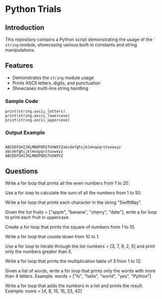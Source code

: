 # Python Trials
## Introduction
This repository contains a Python script demonstrating the usage of the ' `string` module, showcasing various built-in constants and string manipulations.

## Features
- Demonstrates the `string` module usage
- Prints ASCII letters, digits, and punctuation
- Showcases multi-line string handling

### Sample Code
```
print(string.ascii_letters)
print(string.ascii_lowercase)
print(string.ascii_uppercase)

```

### Output Example
```

ABCDEFGHIJKLMNOPQRSTUVWXYZabcdefghijklmnopqrstuvwxyz
abcdefghijklmnopqrstuvwxyz
ABCDEFGHIJKLMNOPQRSTUVWXYZ

```

## Questions

Write a for loop that prints all the even numbers from 1 to 20.

Use a for loop to calculate the sum of all the numbers from 1 to 50.

Write a for loop that prints each character in the string "SwiftWay".

Given the list fruits = ["apple", "banana", "cherry", "date"], write a for loop to print each fruit in uppercase.

Create a for loop that prints the square of numbers from 1 to 10.

Write a for loop that counts down from 10 to 1.

Use a for loop to iterate through the list numbers = [3, 7, 9, 2, 5] and print only the numbers greater than 5.

Write a for loop that prints the multiplication table of 3 from 1 to 12.

Given a list of words, write a for loop that prints only the words with more than 4 letters.
Example: words = ["hi", "hello", "world", "yes", "Python"]

Write a for loop that adds the numbers in a list and prints the result.
Example: nums = [4, 8, 15, 16, 23, 42]
